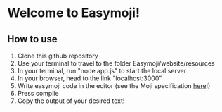 # Welcome to Easymoji!

## How to use
1. Clone this github repository
2. Use your terminal to travel to the folder Easymoji/website/resources
3. In your terminal, run "node app.js" to start the local server
4. In your browser, head to the link "localhost:3000"
5. Write easymoji code in the editor (see the Moji specification [here](https://github.com/jociet101/easymoji/blob/main/README.md)!)
6. Press compile
7. Copy the output of your desired text!


